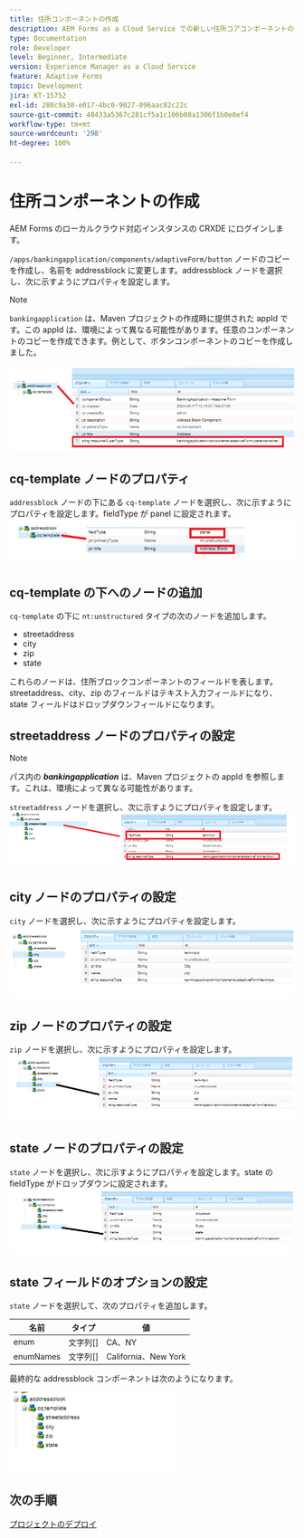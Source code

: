 ```yaml
---
title: 住所コンポーネントの作成
description: AEM Forms as a Cloud Service での新しい住所コアコンポーネントの作成
type: Documentation
role: Developer
level: Beginner, Intermediate
version: Experience Manager as a Cloud Service
feature: Adaptive Forms
topic: Development
jira: KT-15752
exl-id: 280c9a30-e017-4bc0-9027-096aac82c22c
source-git-commit: 48433a5367c281cf5a1c106b08a1306f1b0e8ef4
workflow-type: tm+mt
source-wordcount: '298'
ht-degree: 100%

---
```


# 住所コンポーネントの作成

AEM Forms のローカルクラウド対応インスタンスの CRXDE にログインします。

``/apps/bankingapplication/components/adaptiveForm/button`` ノードのコピーを作成し、名前を addressblock に変更します。addressblock ノードを選択し、次に示すようにプロパティを設定します。

>[!NOTE]
>
> ``bankingapplication`` は、Maven プロジェクトの作成時に提供された appId です。この appId は、環境によって異なる可能性があります。任意のコンポーネントのコピーを作成できます。例として、ボタンコンポーネントのコピーを作成しました。


![address-bloc](assets/address-properties.png)

## cq-template ノードのプロパティ

``addressblock`` ノードの下にある ``cq-template`` ノードを選択し、次に示すようにプロパティを設定します。fieldType が panel に設定されます。
![cq-template](assets/cq-template.png)

## cq-template の下へのノードの追加

``cq-template`` の下に ``nt:unstructured`` タイプの次のノードを追加します。

* streetaddress
* city
* zip
* state

これらのノードは、住所ブロックコンポーネントのフィールドを表します。streetaddress、city、zip のフィールドはテキスト入力フィールドになり、state フィールドはドロップダウンフィールドになります。

## streetaddress ノードのプロパティの設定

>[!NOTE]
>
> パス内の **_bankingapplication_** は、Maven プロジェクトの appId を参照します。これは、環境によって異なる可能性があります。

``streetaddress`` ノードを選択し、次に示すようにプロパティを設定します。
![street-address](assets/streetaddress.png)

## city ノードのプロパティの設定

``city`` ノードを選択し、次に示すようにプロパティを設定します。
![city](assets/city.png)

## zip ノードのプロパティの設定

``zip`` ノードを選択し、次に示すようにプロパティを設定します。
![zip](assets/zip.png)

## state ノードのプロパティの設定

``state`` ノードを選択し、次に示すようにプロパティを設定します。state の fieldType がドロップダウンに設定されます。
![state](assets/state.png)

## state フィールドのオプションの設定

``state`` ノードを選択して、次のプロパティを追加します。

| 名前 | タイプ | 値 |
|----------|----------|---------------------|
| enum | 文字列[] | CA、NY |
| enumNames | 文字列[] | California、New York |


最終的な addressblock コンポーネントは次のようになります。

![final-address](assets/crx-address-block.png)

## 次の手順

[プロジェクトのデプロイ](./deploy-your-project.md)
